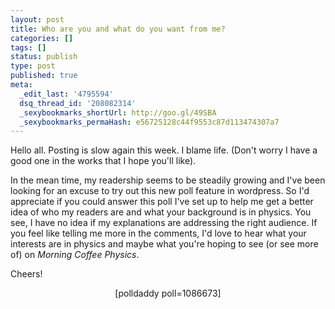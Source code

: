 ```yaml
---
layout: post
title: Who are you and what do you want from me?
categories: []
tags: []
status: publish
type: post
published: true
meta:
  _edit_last: '4795594'
  dsq_thread_id: '208082314'
  _sexybookmarks_shortUrl: http://goo.gl/49SBA
  _sexybookmarks_permaHash: e56725128c44f9553c87d113474307a7
---
```

Hello all. Posting is slow again this week. I blame life. (Don't worry I have a good one in the works that I hope you'll like).

In the mean time, my readership seems to be steadily growing and I've been looking for an excuse to try out this new poll feature in wordpress. So I'd appreciate if you could answer this poll I've set up to help me get a better idea of who my readers are and what your background is in physics. You see, I have no idea if my explanations are addressing the right audience. If you feel like telling me more in the comments, I'd love to hear what your interests are in physics and maybe what you're hoping to see (or see more of) on <em>Morning Coffee Physics</em>.

Cheers!
<p style="text-align:center;">[polldaddy poll=1086673]</p>
